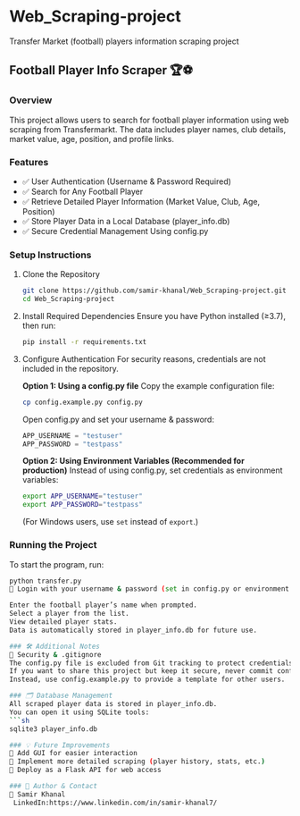 # Web_Scraping-project
Transfer Market (football) players information scraping project

## Football Player Info Scraper 🏆⚽

### Overview
This project allows users to search for football player information using web scraping from Transfermarkt. The data includes player names, club details, market value, age, position, and profile links.

### Features
- ✅ User Authentication (Username & Password Required)
- ✅ Search for Any Football Player
- ✅ Retrieve Detailed Player Information (Market Value, Club, Age, Position)
- ✅ Store Player Data in a Local Database (player_info.db)
- ✅ Secure Credential Management Using config.py

### Setup Instructions
1. Clone the Repository
    ```sh
    git clone https://github.com/samir-khanal/Web_Scraping-project.git
    cd Web_Scraping-project
    ```
2. Install Required Dependencies
    Ensure you have Python installed (≥3.7), then run:
    ```sh
    pip install -r requirements.txt
    ```
3. Configure Authentication
    For security reasons, credentials are not included in the repository.

    **Option 1: Using a config.py file**
    Copy the example configuration file:
    ```sh
    cp config.example.py config.py
    ```
    Open config.py and set your username & password:
    ```python
    APP_USERNAME = "testuser"
    APP_PASSWORD = "testpass"
    ```

    **Option 2: Using Environment Variables (Recommended for production)**
    Instead of using config.py, set credentials as environment variables:
    ```sh
    export APP_USERNAME="testuser"
    export APP_PASSWORD="testpass"
    ```
    (For Windows users, use `set` instead of `export`.)

### Running the Project
To start the program, run:
```sh
python transfer.py
📌 Login with your username & password (set in config.py or environment variables).

Enter the football player’s name when prompted.
Select a player from the list.
View detailed player stats.
Data is automatically stored in player_info.db for future use.

### 🛠 Additional Notes
🔐 Security & .gitignore
The config.py file is excluded from Git tracking to protect credentials.
If you want to share this project but keep it secure, never commit config.py!
Instead, use config.example.py to provide a template for other users.

### 🗂 Database Management
All scraped player data is stored in player_info.db.
You can open it using SQLite tools:
```sh
sqlite3 player_info.db

### 💡 Future Improvements
🔹 Add GUI for easier interaction
🔹 Implement more detailed scraping (player history, stats, etc.)
🔹 Deploy as a Flask API for web access

### 📌 Author & Contact
👤 Samir Khanal
 LinkedIn:https://www.linkedin.com/in/samir-khanal7/
